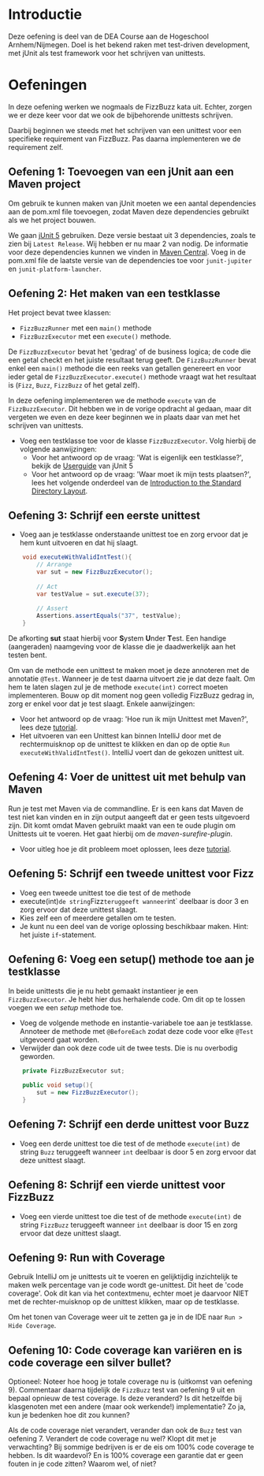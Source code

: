 # Introductie
Deze oefening is deel van de DEA Course aan de Hogeschool Arnhem/Nijmegen. Doel is het bekend raken met test-driven development, met jUnit als test framework voor het schrijven van unittests.

# Oefeningen
In deze oefening werken we nogmaals de FizzBuzz kata uit. Echter, zorgen we er deze keer voor dat we ook de bijbehorende unittests schrijven.

Daarbij beginnen we steeds met het schrijven van een unittest voor een specifieke requirement van FizzBuzz. Pas daarna implementeren we de requirement zelf. 

## Oefening 1: Toevoegen van een jUnit aan een Maven project
Om gebruik te kunnen maken van jUnit moeten we een aantal dependencies aan de pom.xml file toevoegen, zodat Maven deze dependencies gebruikt als we het project bouwen.

We gaan [jUnit 5](https://junit.org/junit5/) gebruiken. Deze versie bestaat uit 3 dependencies, zoals te zien bij `Latest Release`. Wij hebben er nu maar 2 van nodig. De informatie voor deze dependencies kunnen we vinden in [Maven Central](https://search.maven.org/). Voeg in de pom.xml file de laatste versie van de dependencies toe voor `junit-jupiter` en `junit-platform-launcher`.

## Oefening 2: Het maken van een testklasse
Het project bevat twee klassen:
- `FizzBuzzRunner` met een `main()` methode
- `FizzBuzzExecutor` met een `execute()` methode.


De `FizzBuzzExecutor` bevat het 'gedrag' of de business logica; de code die een getal checkt en het juiste resultaat terug geeft. De `FizzBuzzRunner` bevat enkel een `main()` methode die een reeks van getallen genereert en voor ieder getal de `FizzBuzzExecutor.execute()` methode vraagt wat het resultaat is (`Fizz`, `Buzz`, `FizzBuzz` of het getal zelf).


In deze oefening implementeren we de methode `execute` van de `FizzBuzzExecutor`. Dit hebben we in de vorige opdracht al gedaan, maar dit vergeten we even en deze keer beginnen we in plaats daar van met het schrijven van unittests.

* Voeg een testklasse toe voor de klasse `FizzBuzzExecutor`. Volg hierbij de volgende aanwijzingen:
    * Voor het antwoord op de vraag: 'Wat is eigenlijk een testklasse?', bekijk de [Userguide](https://junit.org/junit5/docs/current/user-guide/) van jUnit 5
    * Voor het antwoord op de vraag: 'Waar moet ik mijn tests plaatsen?', lees het volgende onderdeel van de [Introduction to the Standard Directory Layout](https://maven.apache.org/guides/introduction/introduction-to-the-standard-directory-layout).
    
## Oefening 3: Schrijf een eerste unittest
* Voeg aan je testklasse onderstaande unittest toe en zorg ervoor dat je hem kunt uitvoeren en dat hij slaagt.
```java
    void executeWithValidIntTest(){
        // Arrange
        var sut = new FizzBuzzExecutor();
            
        // Act
        var testValue = sut.execute(37);
            
        // Assert
        Assertions.assertEquals("37", testValue);
    }
```

De afkorting **sut** staat hierbij voor **S**ystem **U**nder **T**est. Een handige (aangeraden) naamgeving voor de klasse die je daadwerkelijk aan het testen bent.

Om van de methode een unittest te maken moet je deze annoteren met de annotatie `@Test`. Wanneer je de test daarna uitvoert zie je dat deze faalt. Om hem te laten slagen zul je de methode `execute(int)` correct moeten implementeren. Bouw op dit moment nog geen volledig FizzBuzz gedrag in, zorg er enkel voor dat je test slaagt. Enkele aanwijzingen:
    
* Voor het antwoord op de vraag: 'Hoe run ik mijn Unittest met Maven?', lees deze [tutorial](https://www.mkyong.com/maven/how-to-run-unit-test-with-maven/).
* Het uitvoeren van een Unittest kan binnen IntelliJ door met de rechtermuisknop op de unittest te klikken en dan op de optie `Run executeWithValidIntTest()`. IntelliJ voert dan de gekozen unittest uit.

## Oefening 4: Voer de unittest uit met behulp van Maven  
Run je test met Maven via de commandline. Er is een kans dat Maven de test niet kan vinden en in zijn output aangeeft dat er geen tests uitgevoerd zijn. Dit komt omdat Maven gebruikt maakt van een te oude plugin om Unittests uit te voeren. Het gaat hierbij om de *maven-surefire-plugin*.
* Voor uitleg hoe je dit probleem moet oplossen, lees deze [tutorial](https://junit.org/junit5/docs/current/user-guide/#running-tests-build-maven).
  
## Oefening 5: Schrijf een tweede unittest voor Fizz
* Voeg een tweede unittest toe die test of de methode
* execute(int)` de string `Fizz` teruggeeft wanneer `int` deelbaar is door 3 en zorg ervoor dat deze unittest slaagt. 
* Kies zelf een of meerdere getallen om te testen.
* Je kunt nu een deel van de vorige oplossing beschikbaar maken. Hint: het juiste `if`-statement.

## Oefening 6: Voeg een setup() methode toe aan je testklasse
In beide unittests die je nu hebt gemaakt instantieer je een `FizzBuzzExecutor`. Je hebt hier dus herhalende code. Om dit op te lossen voegen we een *setup* methode toe.

* Voeg de volgende methode en instantie-variabele toe aan je testklasse. Annoteer de methode met `@BeforeEach` zodat deze code voor elke `@Test` uitgevoerd gaat worden. 
* Verwijder dan ook deze code uit de twee tests. Die is nu overbodig geworden.
```java
    private FizzBuzzExecutor sut;
    
    public void setup(){
        sut = new FizzBuzzExecutor();
    }
```

## Oefening 7: Schrijf een derde unittest voor Buzz
* Voeg een derde unittest toe die test of de methode `execute(int)` de string `Buzz` teruggeeft wanneer `int` deelbaar is door 5 en zorg ervoor dat deze unittest slaagt.

## Oefening 8: Schrijf een vierde unittest voor FizzBuzz
* Voeg een vierde unittest toe die test of de methode `execute(int)` de string `FizzBuzz` teruggeeft wanneer `int` deelbaar is door 15 en zorg ervoor dat deze unittest slaagt.

## Oefening 9: Run with Coverage
Gebruik IntelliJ om je unittests uit te voeren en gelijktijdig inzichtelijk te maken welk percentage van je code wordt ge-unittest. 
Dit heet de 'code coverage'. 
Ook dit kan via het contextmenu, echter moet je daarvoor NIET met de rechter-muisknop op de unittest klikken, maar op de testklasse.

Om het tonen van Coverage weer uit te zetten ga je in de IDE naar `Run > Hide Coverage`.

## Oefening 10: Code coverage kan variëren en is code coverage een silver bullet?
Optioneel:
Noteer hoe hoog je totale coverage nu is (uitkomst van oefening 9). Commentaar daarna tijdelijk de `FizzBuzz` test van oefening 9 uit en bepaal opnieuw de test coverage. Is deze veranderd? Is dit hetzelfde bij klasgenoten met een andere (maar ook werkende!) implementatie? Zo ja, kun je bedenken hoe dit zou kunnen?

Als de code coverage niet verandert, verander dan ook de `Buzz` test van oefening 7. Verandert de code coverage nu wel? Klopt dit met je verwachting? Bij sommige bedrijven is er de eis om 100% code coverage te hebben. Is dit waardevol? En is 100% coverage een garantie dat er geen fouten in je code zitten? Waarom wel, of niet?
